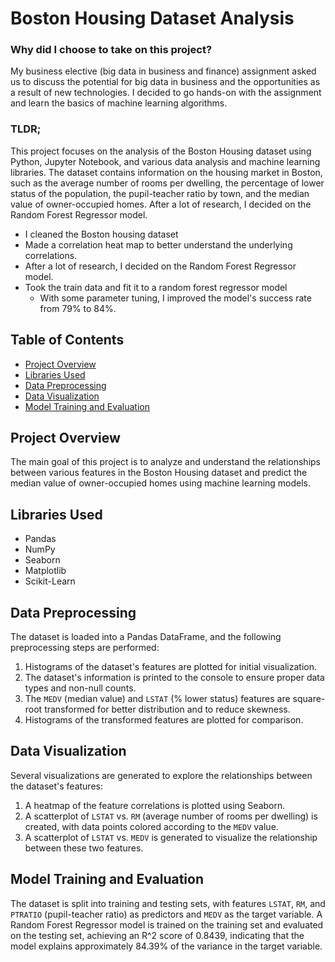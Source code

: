 


# Boston Housing Dataset Analysis
### Why did I choose to take on this project?

My business elective (big data in business and finance) assignment asked us to discuss the potential for big data in business and the opportunities as a result of new technologies. I decided to go hands-on with the assignment and learn the basics of machine learning algorithms. 




### TLDR;
This project focuses on the analysis of the Boston Housing dataset using Python, Jupyter Notebook, and various data analysis and machine learning libraries. The dataset contains information on the housing market in Boston, such as the average number of rooms per dwelling, the percentage of lower status of the population, the pupil-teacher ratio by town, and the median value of owner-occupied homes.
After a lot of research, I decided on the Random Forest Regressor model.
- I cleaned the Boston housing dataset
- Made a correlation heat map to better understand the underlying correlations.
- After a lot of research, I decided on the Random Forest Regressor model.
- Took the train data and fit it to a random forest regressor model
    - With some parameter tuning, I improved the model's success rate from 79% to 84%.

## Table of Contents

- [Project Overview](#project-overview)
- [Libraries Used](#libraries-used)
- [Data Preprocessing](#data-preprocessing)
- [Data Visualization](#data-visualization)
- [Model Training and Evaluation](#model-training-and-evaluation)

## Project Overview

The main goal of this project is to analyze and understand the relationships between various features in the Boston Housing dataset and predict the median value of owner-occupied homes using machine learning models.

## Libraries Used

- Pandas
- NumPy
- Seaborn
- Matplotlib
- Scikit-Learn

## Data Preprocessing

The dataset is loaded into a Pandas DataFrame, and the following preprocessing steps are performed:

1. Histograms of the dataset's features are plotted for initial visualization.
2. The dataset's information is printed to the console to ensure proper data types and non-null counts.
3. The `MEDV` (median value) and `LSTAT` (% lower status) features are square-root transformed for better distribution and to reduce skewness.
4. Histograms of the transformed features are plotted for comparison.

## Data Visualization

Several visualizations are generated to explore the relationships between the dataset's features:

1. A heatmap of the feature correlations is plotted using Seaborn.
2. A scatterplot of `LSTAT` vs. `RM` (average number of rooms per dwelling) is created, with data points colored according to the `MEDV` value.
3. A scatterplot of `LSTAT` vs. `MEDV` is generated to visualize the relationship between these two features.

## Model Training and Evaluation

The dataset is split into training and testing sets, with features `LSTAT`, `RM`, and `PTRATIO` (pupil-teacher ratio) as predictors and `MEDV` as the target variable. A Random Forest Regressor model is trained on the training set and evaluated on the testing set, achieving an R^2 score of 0.8439, indicating that the model explains approximately 84.39% of the variance in the target variable.
